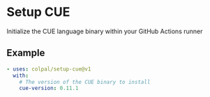 # Setup CUE

Initialize the CUE language binary within your GitHub Actions runner

## Example

```yaml
- uses: colpal/setup-cue@v1
  with:
    # The version of the CUE binary to install
    cue-version: 0.11.1
```

